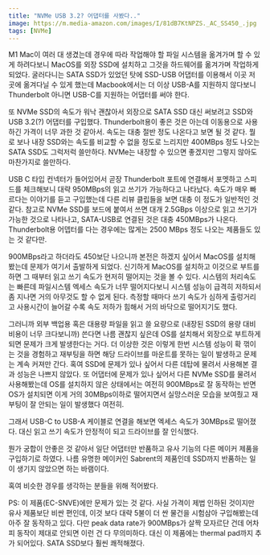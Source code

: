 ```yaml
---
title: "NVMe USB 3.2? 어댑터를 사봤다.."
image: https://m.media-amazon.com/images/I/81dB7KtNPZS._AC_SS450_.jpg
tags: [NVMe]
---
```


M1 Mac이 여러 대 생겼는데 경우에 따라 작업해야 할 파일 시스템을 옮겨가며 할 수 있게 하려다보니 MacOS를 외장 SSD에 설치하고 그것을 하드웨어를 옮겨가며 작업하게 되었다. 굴러다니는 SATA SSD가 있었던 탓에 SSD-USB 어댑터를 이용해서 이곳 저곳에 옮겨다닐 수 있게 했는데 Macbook에서는 더 이상 USB-A를 지원하지 않다보니 Thunderbolt 아니면 USB-C를 지원하는 어댑터를 써야 한다. 

또 NVMe SSD의 속도가 워낙 괜찮아서 외장으로 SATA SSD 대신 써보려고 SSD와 USB 3.2(?) 어댑터를 구입했다. Thunderbolt용이 좋은 것은 아는데 이동용으로 사용하긴 가격이 너무 과한 것 같아서. 속도는 대충 절반 정도 나온다고 보면 될 것 같다. 뭘로 보나 내장 SSD와는 속도를 비교할 수 없을 정도로 느리지만 400MBps 정도 나오는 SATA SSD도 그럭저럭 쓸만하다. NVMe는 내장할 수 있으면 좋겠지만 그렇지 않아도 마찬가지로 쓸만하다.

USB C 타입 컨넥터가 들어있어서 곧장 Thunderbolt 포트에 연결해서 포멧하고 스피드를 체크해보니 대략 950MBps의 읽고 쓰기가 가능하다고 나타났다. 속도가 매우 빠르다는 이야기를 듣고 구입했는데 다른 리뷰 클립들을 보면 대충 이 정도가 일반적인 것 같다. 참고로 NVMe SSD를 보드에 붙여서 쓰면 대개 2.5GBps 이상으로 읽고 쓰기가 가능한 것으로 나타나고, SATA-USB로 연결된 것은 대충 450MBps가 나온다. Thunderbolt용 어뎁터를 다는 경우에는 많게는 2500 MBps 정도 나오는 제품들도 있는 것 같다만.

900MBps라고 하더라도 450보단 나으니까 본전은 하겠지 싶어서 MacOS를 설치해봤는데 문제가 여기서 출발하게 되었다. 신기하게 MacOS를 설치하고 이것으로 부트를 하면 그 때부터 읽고 쓰기 속도가 현저히 떨어지는 것을 볼 수 있다. 시스템의 처리속도는 빠른데 파일시스템 엑세스 속도가 너무 떨어지다보니 시스템 성능이 급격히 저하되서 좀 지나면 거의 아무것도 할 수 없게 된다. 측정할 때마다 쓰기 속도가 심하게 출렁거리고 사용시간이 늘어갈 수록 속도 저하가 힘해서 거의 바닥으로 떨어지기도 했다. 

그러니까 외부 백업용 혹은 대용량 파일을 읽고 쓸 요량으로 (내장된 SSD의 용량 대비 비용이 너무 크다보니까) 쓴다면 나름 괜찮지 싶은데 OS를 설치해서 외장으로 부트하게 되면 문제가 크게 발생한다는 거다. 더 이상한 것은 이렇게 한번 시스템 성능이 확 꺾이는 것을 경험하고 재부팅을 하면 해당 드라이브를 마운트를 못하는 일이 발생하고 문제는 계속 커져만 간다. 혹여 SSD에 문제가 있나 싶어서 다른 데탑에 물려서 사용해본 결과 성능은 나쁘지 않았다. 또 어댑터에 문제가 있나 싶어서 다른 NVMe SSD를 물려서 사용해봤는데 OS를 설치하지 않은 상태에서는 여전히 900MBps로 잘 동작하는 반면 OS가 설치되면 이게 거의 30MBps이하로 떨어지면서 실망스러운 모습을 보여줬고 재부팅이 잘 안되는 일이 발생했다 여전히.

그래서 USB-C to USB-A 케이블로 연결을 해보면 엑세스 속도가 30MBps로 떨어졌다. 대신 읽고 쓰기 속도가 안정적이 되고 드라이브를 잘 인식했다. 

뭔가 궁합이 안좋은 것 같아서 일단 어댑터만 반품하고 유사 기능의 다른 메이커 제품을 구입하기로 하였다. 나름 유명한 메이커인 Sabrent의 제품인데 SSD까지 반품하는 일이 생기지 않았으면 하는 바램이다.

혹여 비슷한 경우를 생각하는 분들을 위해 적어봤다.

PS: 이 제품(EC-SNVE)에만 문제가 있는 것 같다. 사실 가격이 제법 인하된 것이지만 유사 제품보단 비싼 편인데, 이것 보다 대략 5불이 더 싼 물건을 시험삼아 구입해봤는데 아주 잘 동작하고 있다. 다만 peak data rate가 900MBps가 살짝 모자르단 건데 어차피 동작이 제대로 안되면 이런 건 다 무의미하다. 대신 이 제품에는 thermal pad까지 추가 되어있다. SATA SSD보다 훨씬 쾌적해졌다.



